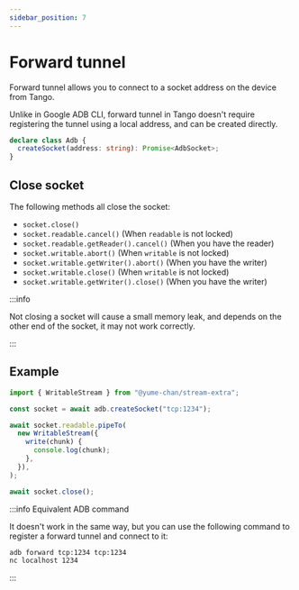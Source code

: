 ```yaml
---
sidebar_position: 7
---
```


# Forward tunnel

Forward tunnel allows you to connect to a socket address on the device from Tango.

Unlike in Google ADB CLI, forward tunnel in Tango doesn't require registering the tunnel using a local address, and can be created directly.

```ts
declare class Adb {
  createSocket(address: string): Promise<AdbSocket>;
}
```

## Close socket

The following methods all close the socket:

- `socket.close()`
- `socket.readable.cancel()` (When `readable` is not locked)
- `socket.readable.getReader().cancel()` (When you have the reader)
- `socket.writable.abort()` (When `writable` is not locked)
- `socket.writable.getWriter().abort()` (When you have the writer)
- `socket.writable.close()` (When `writable` is not locked)
- `socket.writable.getWriter().close()` (When you have the writer)

:::info

Not closing a socket will cause a small memory leak, and depends on the other end of the socket, it may not work correctly.

:::

## Example

```ts transpile
import { WritableStream } from "@yume-chan/stream-extra";

const socket = await adb.createSocket("tcp:1234");

await socket.readable.pipeTo(
  new WritableStream({
    write(chunk) {
      console.log(chunk);
    },
  }),
);

await socket.close();
```

:::info Equivalent ADB command

It doesn't work in the same way, but you can use the following command to register a forward tunnel and connect to it:

```sh
adb forward tcp:1234 tcp:1234
nc localhost 1234
```

:::
